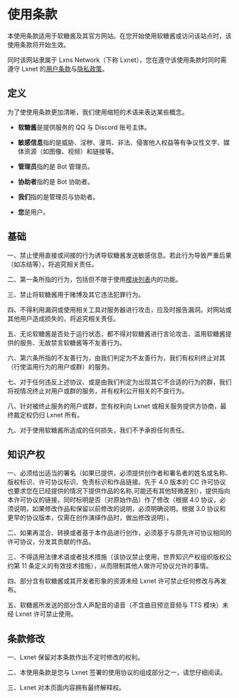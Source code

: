 # 使用条款

本使用条款适用于软糖酱及其官方网站。在您开始使用软糖酱或访问该站点时，该使用条款将开始生效。

同时该网站隶属于 Lxns Network（下称 Lxnet），您在遵守该使用条款时同时需遵守 Lxnet 的[用户条款](https://blog.lxns.org/terms-of-use)与[隐私政策](https://blog.lxns.org/privacy-policy)。

## 定义

为了使使用条款更加清晰，我们使用缩短的术语来表达某些概念。

- **软糖酱**是提供服务的 QQ 与 Discord 账号主体。

- **敏感信息**指的是威胁、淫秽、漫骂、非法、侵害他人权益等有争议性文字、媒体资源（如图像、视频）和链接等。

- **管理员**指的是 Bot 管理员。

- **协助者**指的是 Bot 协助者。

- **我们**指的是管理员与协助者。

- **您**是用户。

## 基础

一、禁止使用直接或间接的行为诱导软糖酱发送敏感信息。若此行为导致严重后果（如冻结等），将追究相关责任。

二、第一条所指的行为，包括但不限于使用[模块列表](/module/)内的功能。

三、禁止将软糖酱用于赌博及其它违法犯罪行为。

四、不得利用漏洞或使用相关工具对服务器进行攻击，应及时报告漏洞。对网站或其他用户造成损失的，将追究相关责任。

五、无论软糖酱是否处于运行状态，都不得对软糖酱进行言论攻击、滥用软糖酱提供的服务、无故禁言软糖酱等不友善行为。

六、第六条所指的不友善行为，由我们判定为不友善行为，我们有权利终止对其（行使滥用行为的用户或群）的服务。

七、对于任何违反上述协议、或是由我们判定为出现其它不合适的行为的群，我们将视情况终止对用户或群的服务，并有权利公开相关的不良行为。

八、针对被终止服务的用户或群，您有权利向 Lxnet 或相关服务提供方协商，最终裁定权仍归 Lxnet 所有。

九、对于使用软糖酱所造成的任何损失，我们不予承担任何责任。

## 知识产权

一、必须给出适当的署名（如果已提供，必须提供创作者和署名者的姓名或名称、版权标识、许可协议标识、免责标识和作品链接。先于 4.0 版本的 CC 许可协议也要求您在已经提供的情况下提供作品的名称,可能还有其他轻微差别），提供指向本许可协议的链接，同时标明是否（对原始作品）作了修改（根据 4.0 协议，必须说明，如果修改作品和保留以前修改的说明，必须明确说明。根据 3.0 协议和更早的协议版本，仅需在创作演绎作品时，做出修改说明）。

二、如果再混合、转换或者基于本作品进行创作，必须基于与原先许可协议相同的许可协议，分发其贡献的作品。

三、不得适用法律术语或者技术措施（该协议禁止使用，世界知识产权组织版权公约第 11 条定义的有效技术措施），从而限制其他人做许可协议允许的事情。

四、部分含有软糖酱或其开发者形象的资源未经 Lxnet 许可禁止任何修改与再发布。

五、软糖酱所发送的部分含人声配音的语音（不含曲目预览音频与 TTS 模块）未经 Lxnet 许可禁止使用。

## 条款修改

一、Lxnet 保留对本条款作出不定时修改的权利。

二、本使用条款是您与 Lxnet 签署的使用协议的组成部分之一，请您仔细阅读。

三、Lxnet 对本页面内容拥有最终解释权。